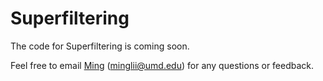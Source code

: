 # Superfiltering

The code for Superfiltering is coming soon. 

Feel free to email [Ming](https://github.com/MingLiiii) (minglii@umd.edu) for any questions or feedback.
